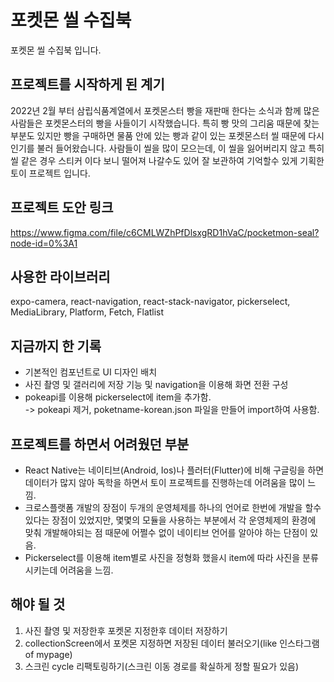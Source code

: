 # 포켓몬 씰 수집북
포켓몬 씰 수집북 입니다.

## 프로젝트를 시작하게 된 계기
2022년 2월 부터 삼립식품계열에서 포켓몬스터 빵을 재판매 한다는 소식과 함께 많은 사람들은 포켓몬스터의 빵을 사들이기 시작했습니다. 특히 빵 맛의 그리움 때문에 찾는 부분도 있지만 빵을 구매하면 물품 안에 있는 빵과 같이 있는 포켓몬스터 씰 때문에 다시 인기를 불러 들어왔습니다. 사람들이 씰을 많이 모으는데, 이 씰을 잃어버리지 않고 특히 씰 같은 경우 스티커 이다 보니 떨어져 나갈수도 있어 잘 보관하여 기억할수 있게 기획한 토이 프로젝트 입니다.

## 프로젝트 도안 링크
https://www.figma.com/file/c6CMLWZhPfDlsxgRD1hVaC/pocketmon-seal?node-id=0%3A1

## 사용한 라이브러리 
expo-camera, react-navigation, react-stack-navigator, pickerselect, MediaLibrary, Platform, Fetch, Flatlist

## 지금까지 한 기록
- 기본적인 컴포넌트로 UI 디자인 배치
- 사진 촬영 및 갤러리에 저장 기능 및 navigation을 이용해 화면 전환 구성
- pokeapi를 이용해 pickerselect에 item을 추가함. <br/>
    -> pokeapi 제거, poketname-korean.json 파일을 만들어 import하여 사용함.

## 프로젝트를 하면서 어려웠던 부분
- React Native는 네이티브(Android, Ios)나 플러터(Flutter)에 비해 구글링을 하면 데이터가 많지 않아 독학을 하면서 토이 프로젝트를 진행하는데 어려움을 많이 느낌.
- 크로스플랫폼 개발의 장점이 두개의 운영체제를 하나의 언어로 한번에 개발을 할수 있다는 장점이 있었지만, 몇몇의 모듈을 사용하는 부분에서 각 운영체제의 환경에 맞춰 개발해야되는 점 때문에 어쩔수 없이 네이티브 언어를 알아야 하는 단점이 있음.
- Pickerselect를 이용해 item별로 사진을 정형화 했을시 item에 따라 사진을 분류시키는데 어려움을 느낌.

## 해야 될 것
1. 사진 촬영 및 저장한후 포켓몬 지정한후 데이터 저장하기
2. collectionScreen에서 포켓몬 지정하면 저장된 데이터 불러오기(like 인스타그램 of mypage)
3. 스크린 cycle 리팩토링하기(스크린 이동 경로를 확실하게 정할 필요가 있음)
